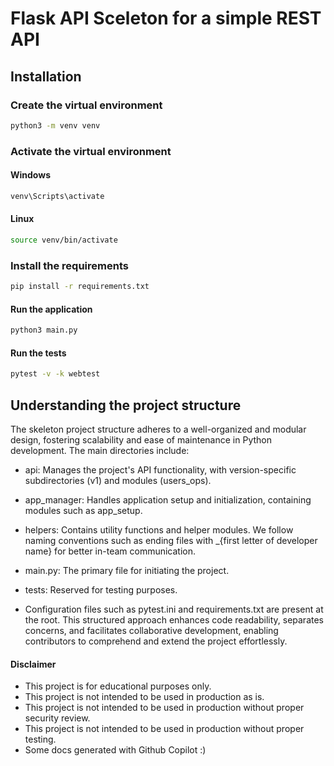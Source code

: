 # Flask API Sceleton for a simple REST API

## Installation

### Create the virtual environment
```bash
python3 -m venv venv
```

### Activate the virtual environment
#### Windows
```bash
venv\Scripts\activate
```

#### Linux
```bash
source venv/bin/activate
```

### Install the requirements
```bash
pip install -r requirements.txt
```

#### Run the application
```bash
python3 main.py
```

#### Run the tests
```bash
pytest -v -k webtest 
```

## Understanding the project structure

The skeleton project structure adheres to a well-organized and modular design, fostering scalability and ease of maintenance in Python development. The main directories include:

- api: Manages the project's API functionality, with version-specific subdirectories (v1) and modules (users_ops).

- app_manager: Handles application setup and initialization, containing modules such as app_setup.

- helpers: Contains utility functions and helper modules. We follow naming conventions such as ending files with _{first letter of developer name} for better in-team communication.

- main.py: The primary file for initiating the project.

- tests: Reserved for testing purposes.

- Configuration files such as pytest.ini and requirements.txt are present at the root. This structured approach enhances code readability, separates concerns, and facilitates collaborative development, enabling contributors to comprehend and extend the project effortlessly.

#### Disclaimer
- This project is for educational purposes only.
- This project is not intended to be used in production as is. 
- This project is not intended to be used in production without proper security review.
- This project is not intended to be used in production without proper testing.
- Some docs generated with Github Copilot :)

